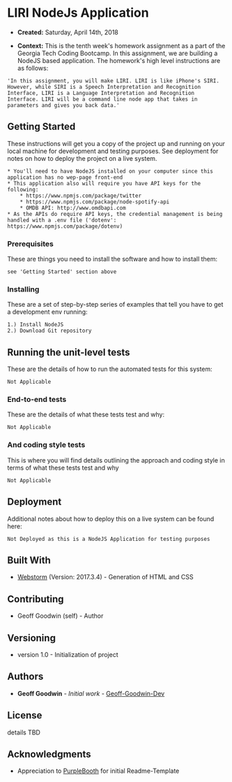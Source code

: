 # LIRI NodeJs Application

* **Created:** Saturday, April 14th, 2018

* **Context:** This is the tenth week's homework assignment as a part of the Georgia Tech Coding Bootcamp. In this assignment, we are building a NodeJS based application.  The homework's high level instructions are as follows:

```
'In this assignment, you will make LIRI. LIRI is like iPhone's SIRI. However, while SIRI is a Speech Interpretation and Recognition Interface, LIRI is a Language Interpretation and Recognition Interface. LIRI will be a command line node app that takes in parameters and gives you back data.'
```

## Getting Started

These instructions will get you a copy of the project up and running on your local machine for development and testing purposes. See deployment for notes on how to deploy the project on a live system.

```
* You'll need to have NodeJS installed on your computer since this application has no wep-page front-end
* This application also will require you have API keys for the following:
    * https://www.npmjs.com/package/twitter
    * https://www.npmjs.com/package/node-spotify-api
    * OMDB API: http://www.omdbapi.com
* As the APIs do require API keys, the credential management is being handled with a .env file ('dotenv': https://www.npmjs.com/package/dotenv)
```

### Prerequisites

These are things you need to install the software and how to install them:

```
see 'Getting Started' section above
```

### Installing

These are a set of step-by-step series of examples that tell you have to get a development env running:

```
1.) Install NodeJS
2.) Download Git repository
```

## Running the unit-level tests

These are the details of how to run the automated tests for this system:

```
Not Applicable
```

### End-to-end tests

These are the details of what these tests test and why:

```
Not Applicable
```

### And coding style tests

This is where you will find details outlining the approach and coding style in terms of  what these tests test and why

```
Not Applicable
```

## Deployment

Additional notes about how to deploy this on a live system can be found here:

```
Not Deployed as this is a NodeJS Application for testing purposes
```

## Built With

* [Webstorm](https://www.jetbrains.com/webstorm/) (Version: 2017.3.4) - Generation of HTML and CSS

## Contributing

* Geoff Goodwin (self) - Author

## Versioning

* version 1.0 - Initialization of project

## Authors

* **Geoff Goodwin** - *Initial work* - [Geoff-Goodwin-Dev](https://github.com/Geoff-Goodwin-Dev)

## License

details TBD

## Acknowledgments

* Appreciation to [PurpleBooth](https://gist.github.com/PurpleBooth/109311bb0361f32d87a2) for initial Readme-Template


